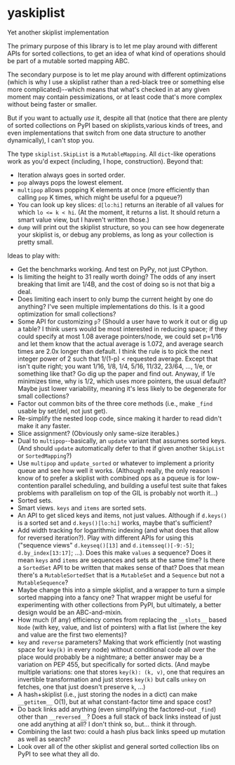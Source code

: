 # yaskiplist
Yet another skiplist implementation

The primary purpose of this library is to let me play around with
different APIs for sorted collections, to get an idea of what kind
of operations should be part of a mutable sorted mapping ABC.

The secondary purpose is to let me play around with different
optimizations (which is why I use a skiplist rather than a red-black
tree or something else more complicated)--which means that what's 
checked in at any given moment may contain pessimizations, or at
least code that's more complex without being faster or smaller.

But if you want to actually _use_ it, despite all that (notice 
that there are plenty of sorted collections on PyPI based on 
skiplists,various kinds of trees, and even implementations that
switch from one data structure to another dynamically), I can't
stop you.

The type `skiplist.SkipList` is a `MutableMapping`. All `dict`-like
operations work as you'd expect (including, I hope, construction). 
Beyond that:

* Iteration always goes in sorted order.
* `pop` always pops the lowest element.
* `multipop` allows popping K elements at once (more efficiently
  than calling `pop` K times, which might be useful for a pqueue?)
* You can look up key slices: `d[lo:hi]` returns an iterable of
  all values for which `lo <= k < hi`. (At the moment, it returns
  a list. It should return a smart value view, but I haven't
  written those.)
* `dump` will print out the skiplist structure, so you can see
  how degenerate your skiplist is, or debug any problems, as long
  as your collection is pretty small.

Ideas to play with:

* Get the benchmarks working. And test on PyPy, not just CPython.
* Is limiting the height to 31 really worth doing? The odds of
  any insert breaking that limit are 1/4B, and the cost of doing
  so is not that big a deal.
* Does limiting each insert to only bump the current height by
  one do anything? I've seen multiple implementations do this. Is
  it a good optimization for small collections?
* Some API for customizing `p`? (Should a user have to work it
  out or dig up a table? I think users would be most interested
  in reducing space; if they could specify at most 1.08 average
  pointers/node, we could set p=1/16 and let them know that the
  actual average is 1.072, and average search times are 2.0x
  longer than default. I think the rule is to pick the next
  integer power of 2 such that 1/(1-p) < requested average.
  Except that isn't quite right; you want 1/16, 1/8, 1/4, 5/16,
  11/32, 23/64, ..., 1/e, or something like that? Go dig up the
  paper and find out. Anyway, if 1/e minimizes time, why is
  1/2, which uses more pointers, the usual default? Maybe just
  lower variability, meaning it's less likely to be degenerate
  for small collections?
* Factor out common bits of the three core methods (i.e., make
  `_find` usable by set/del, not just get).
* Re-simplify the nested loop code, since making it harder to 
  read didn't make it any faster.
* Slice assignment? (Obviously only same-size iterables.)
* Dual to `multipop`--basically, an `update` variant that assumes
  sorted keys. (And should `update` automatically defer to that
  if given another `SkipList` or `SortedMapping`?)
* Use `multipop` and `update_sorted` or whatever to implement
  a priority queue and see how well it works. (Although really,
  the only reason I know of to prefer a skiplist with combined ops 
  as a pqueue is for low-contention parallel scheduling, and
  building a useful test suite that fakes problems with 
  parallelism on top of the GIL is probably not worth it...)
* Sorted sets.
* Smart views. `keys` and `items` are sorted sets.
* An API to get sliced keys and items, not just values. Although
  if `d.keys()` is a sorted set and `d.keys()[lo:hi]` works, maybe
  that's sufficient?
* Add width tracking for logarithmic indexing (and what does
  that allow for reversed iteration?). Play with different APIs
  for using this ("sequence views" `d.keyseq()[13]` and 
  `d.itemsseq()[-9:-5]`; `d.by_index[13:17]`; ...). Does this 
  make `values` a sequence? Does it mean `keys` and `items` are 
  sequences and sets at the same time? Is there a `SortedSet` API 
  to be written that makes sense of that? Does that mean there's a 
  `MutableSortedSet` that is a `MutableSet` and a `Sequence` but 
  not a `MutableSequence`?
* Maybe change this into a simple skiplist, and a wrapper to
  turn a simple sorted mapping into a fancy one? That wrapper might
  be useful for experimenting with other collections from PyPI, but
  ultimately, a better design would be an ABC-and-mixin.
* How much (if any) efficiency comes from replacing the `__slots__`
  based `Node` (with key, value, and list of pointers) with a flat
  list (where the key and value are the first two elements)?
* `key` and `reverse` parameters? Making that work efficiently
  (not wasting space for `key(k)` in every node) without
  conditional code all over the place would probably be a
  nightmare; a better answer may be a variation on PEP 455, but
  specifically for sorted dicts. (And maybe multiple variations:
  one that stores `key(k): (k, v)`, one that requires an
  invertible transformation and just stores `key(k)` but calls
  `unkey` on fetches, one that just doesn't preserve `k`, ...)
* A hash+skiplist (i.e., just storing the nodes in a dict) can make
  `__getitem__` O(1), but at what constant-factor time and space
  cost?
* Do back links add anything (even simplifying the factored-out
  `_find`) other than `__reversed__`? Does a full stack of back
  links instead of just one add anything at all? I don't think so,
  but... think it through.
* Combining the last two: could a hash plus back links speed up
  mutation as well as search?
* Look over all of the other skiplist and general sorted collection
  libs on PyPI to see what they all do.
